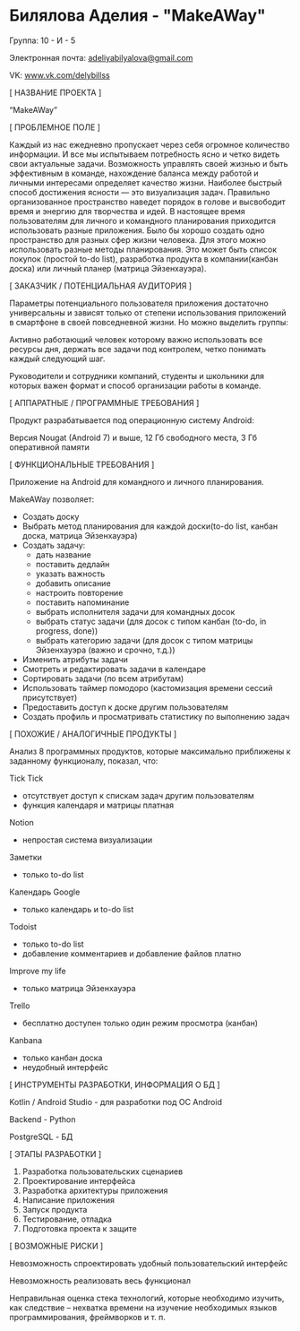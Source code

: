 # Билялова Аделия - "MakeAWay"

Группа: 10 - И - 5

Электронная почта: adeliyabilyalova@gmail.com

VK: www.vk.com/delybillss

[ НАЗВАНИЕ ПРОЕКТА ]

“MakeAWay”

[ ПРОБЛЕМНОЕ ПОЛЕ ]

Каждый из нас ежедневно пропускает через себя огромное количество информации. И все мы испытываем потребность ясно и четко видеть свои актуальные задачи. Возможность управлять своей жизнью и быть эффективным в команде, нахождение баланса между работой и личными интересами определяет качество жизни. Наиболее быстрый способ достижения ясности — это визуализация задач. Правильно организованное пространство наведет порядок в голове и высвободит время и энергию для творчества и идей. В настоящее время пользователям для личного и командного планирования приходится использовать разные приложения. Было бы хорошо создать одно пространство для разных сфер жизни человека. Для этого можно использовать разные методы планирования. Это может быть список покупок (простой to-do list), разработка продукта в компании(канбан доска) или личный планер (матрица Эйзенхауэра).


[ ЗАКАЗЧИК / ПОТЕНЦИАЛЬНАЯ АУДИТОРИЯ ]

Параметры потенциального пользователя приложения достаточно универсальны и зависят только от степени использования приложений в смартфоне в своей повседневной жизни.
Но можно выделить группы:

Активно работающий человек которому важно использовать все ресурсы дня, держать все задачи под контролем, четко понимать каждый следующий шаг.

Руководители и сотрудники компаний, студенты и школьники для которых важен формат и способ организации работы в команде.

[ АППАРАТНЫЕ / ПРОГРАММНЫЕ ТРЕБОВАНИЯ ]

Продукт разрабатывается под операционную систему Android:

Версия Nougat (Android 7) и выше, 12 Гб свободного места, 3 Гб оперативной памяти

[ ФУНКЦИОНАЛЬНЫЕ ТРЕБОВАНИЯ ]

Приложение на Android для командного и личного планирования. 

MakeAWay позволяет:
- Создать доску
- Выбрать метод планирования для каждой доски(to-do list, канбан доска, матрица Эйзенхауэра)
- Создать задачу: 
  - дать название
  - поставить дедлайн
  - указать важность
  - добавить описание
  - настроить повторение
  - поставить напоминание
  - выбрать исполнителя задачи для командных досок  
  - выбрать статус задачи (для досок с типом канбан (to-do, in progress, done))
  - выбрать категорию задачи (для досок с типом матрицы Эйзенхауэра (важно и срочно, т.д.))
- Изменить атрибуты задачи
- Смотреть и редактировать задачи в календаре
- Сортировать задачи (по всем атрибутам)
- Использовать таймер помодоро (кастомизация времени сессий присутствует)
- Предоставить доступ к доске другим пользователям
- Создать профиль и просматривать статистику по выполнению задач

[ ПОХОЖИЕ / АНАЛОГИЧНЫЕ ПРОДУКТЫ ]

Анализ 8 программных продуктов, которые максимально приближены к заданному функционалу, показал, что:

Tick Tick
- отсутствует доступ к спискам задач другим пользователям
- функция календаря и матрицы платная

Notion
- непростая система визуализации

Заметки
- только to-do list
 
Календарь Google
- только календарь и to-do list

Todoist
- только to-do list
- добавление комментариев и добавление файлов платно

Improve my life
- только матрица Эйзенхауэра

Trello
- бесплатно доступен только один режим просмотра (канбан)

Kanbana
- только канбан доска 
- неудобный интерфейс

[ ИНСТРУМЕНТЫ РАЗРАБОТКИ, ИНФОРМАЦИЯ О БД ]

Kotlin / Android Studio - для разработки под ОС Android

Backend - Python

PostgreSQL - БД

[ ЭТАПЫ РАЗРАБОТКИ ]

1) Разработка пользовательских сценариев
2) Проектирование интерфейса
3) Разработка архитектуры приложения
4) Написание приложения
5) Запуск продукта
6) Тестирование, отладка
7) Подготовка проекта к защите

[ ВОЗМОЖНЫЕ РИСКИ ]

Невозможность спроектировать удобный пользовательский интерфейс

Невозможность реализовать весь функционал

Неправильная оценка стека технологий, которые необходимо изучить, как следствие – нехватка времени на изучение необходимых языков программирования, фреймворков и т. п.
